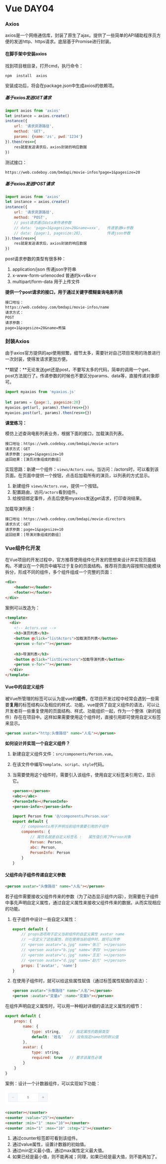 # Vue DAY04

### Axios 

axios是一个网络通信库，封装了原生了ajax。提供了一些简单的API辅助程序员方便的发送http、https请求。底层基于Promise进行封装。

#### 在脚手架中安装axios

找到项目根目录，打开cmd，执行命令：

```shell
npm  install  axios
```

安装成功后，将会在package.json中生成axios的依赖项。

##### 基于axios发送GET请求

```javascript
import axios from 'axios'
let instance = axios.create()  
instance({
    url: '请求资源路径',
    method: 'GET',
    params: {name:'zs', pwd:'1234'}
}).then(res=>{
    res就是发送请求后，axios封装的响应数据
})
```

测试接口：

```
https://web.codeboy.com/bmdapi/movie-infos?page=1&pagesize=20
```



##### 基于axios发送POST请求

```javascript
import axios from 'axios'
let instance = axios.create()  
instance({
    url: '请求资源路径',
    method: 'POST',
    // post请求通过data来传递参数
    // data: 'page=1&pagesize=20&name=xxx',   传递普通kv参数
    // data: {page:1, pagesize:20},           传递json参数
}).then(res=>{
    res就是发送请求后，axios封装的响应数据
})
```

post请求参数的类型有很多种：

1. application/json     传递json字符串
2. x-www-form-urlenocded     普通的k=v&k=v
3. multipart/form-data    用于上传文件

**提供一个post请求的接口，用于通过关键字模糊查询电影列表**

```
接口地址：
https://web.codeboy.com/bmdapi/movie-infos/name
请求方式：
POST
请求参数：
page=1&pagesize=20&name=熊猫
```





### 封装Axios

由于axios官方提供的api使用频繁，细节太多，需要针对自己项目常用的场景进行一次封装，使得发请求更加方便。

**期望：**无论发送get还是post，不要写太多的代码，简单的调用一个get、post方法就行了。传递参数的时候也不要区分params、data等，直接传递对象即可。

```javascript
import myaxios from 'myaxios.js'

let params = {page:1, pagesize:20}
myaxios.get(url, params).then(res=>{})
myaxios.post(url, params).then(res=>{})
```



**课堂练习：**

模仿上述查询电影列表业务，根据下面的接口，加载演员列表。

```
接口地址：https://web.codeboy.com/bmdapi/movie-actors
请求方式：GET
请求参数：page=1&pagesize=10
返回结果：[演员对象组成的数组]
```

实现思路：新建一个组件：`views/Actors.vue`。当访问：/actors时，可以看到该页面。在页面中提供一个按钮，点击后加载所有的演员，以列表的方式显示。

1. 新建组件 `views/Actors.vue`，提供一个按钮。
2. 配置路由，访问`/actors`看到组件。
3. 给按钮绑定事件，点击后使用myaxios发送get请求，打印查询结果。



加载导演列表：

```
接口地址：https://web.codeboy.com/bmdapi/movie-directors
请求方式：GET
请求参数：page=1&pagesize=10
返回结果：[导演对象组成的数组]
```



### Vue组件化开发

在Vue项目的开发过程中，官方推荐使用组件化开发的思想来设计并实现页面结构。不建议在一个网页中编写过于复杂的页面结构。推荐将页面内容按照功能模块拆分，形成不同的组件，多个组件组成一个完整的页面：

```html
<div>
    <header></header>   
    <footer></footer>
</div>
```

案例可以改造为：

```html
<template>
  <div>
    <!-- Actors.vue -->
    <h3>演员列表</h3>
    <button @click="listActors">加载演员列表</button>
    <person v-for=""></person>

    <h3>导演列表</h3>
    <button @click="listDirectors">加载导演列表</button>
    <person v-for=""></person>
  </div>
</template>
```



#### Vue中的自定义组件

被Vue所管理的标签可以认为是vue的**组件**。在项目开发过程中经常会遇到一些需要**复用**的标签结构以及相应的样式、功能。vue提供了自定义组件的语法，可以让开发者将一些重复使用的页面结构、样式、功能组织一起，作为一个整体（新的组件）存在在项目中。这样如果需要使用这个组件时，直接引用即可使用自定义标签来显示。

```html
<person avatar="http:头像路径" name="人名"></person>
```



**如何设计并实现一个自定义组件？**

1. 新建自定义组件文件：`src/components/Person.vue`。

2. 在该文件中编写`template`、`script`、`style`代码。 

3. 当需要使用这个组件时，需要引入该组件，使用自定义标签来引用它，显示它。

   ```html
   <person></person>
   <abc></abc>
   <PersonInfo></PersonInfo>
   <person-info></person-info>
   ```

   ```javascript
   import Person from '@/components/Person.vue'
   export default {
       // components用于声明当前组件需要引用的子组件
       components: {
           // 属性名就是自定义标签名 :   属性值引用了Person对象
           Person: Person,
           abc: Person,
           PersonInfo: Person
       }
   }
   ```


#### 父组件向子组件传递自定义参数

```html
<person avatar="头像路径" name="人名"></person>
```

若子组件需要接收父组件传来的参数（为了动态显示组件内容），则需要在子组件中事先声明自定义属性，通过自定义属性来接收父组件传来的数据，从而实现相应的功能。

1. 在子组件中设计一些自定义属性：

   ```javascript
   export default { 
       // props选项用于定义当前组件的自定义属性 avatar name
       // 一旦定义了这些属性，则在使用当前组件时，就可以传参
       // <person avatar="a.jpg" name='张三' ></person>
       // <person avatar="b.jpg" name='李四' ></person>
       // <person avatar="c.jpg" name='王五' ></person>
       // <person avatar="d.jpg" name='赵六' ></person>
       props: ['avatar', 'name']
   }
   ```

2. 在使用子组件时，就可以给这些属性赋值（通过标签属性赋值的语法）：

   ```html
   <person avatar="头像路径" name="人名"></person>
   <person :avatar="变量a" :name="变量b"></person>
   ```



在组件声明自定义属性时，可以用一种相对详细的语法定义属性的细节：

```javascript
export default { 
    props: {
        name: {
            type: string,    // 指定属性的数据类型  
            default: '姓名'   // 没有指定name时的默认值
        },
        avatar: {
            type: string,
            required: true   // 要求该属性必填
        }
    }
}
```



案例：设计一个计数器组件，可以实现如下功能：

<img src="../../day03/note/assets/1685523465271.png" width="150px">

```html
<counter></counter>
<counter :value="25"></counter>
<counter :min="1" :max="10"></counter>
<counter :min="1" :max="10" :step="2"></counter>
```

1. 通过counter标签即可看到该组件。
2. 通过value属性，设置计数器的初始值。
3. 通过min定义最小值，通过max属性定义最大值。
4. 如果已经是最小值，则不能再减；同理，如果已经是最大值，则不能再加了。









